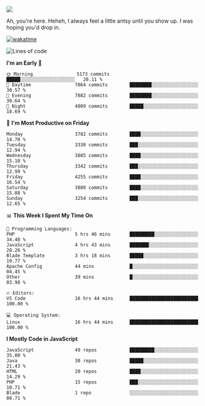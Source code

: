 ![](https://media.tenor.com/FUEC3dPyVhEAAAAM/welcome-back-minions.gif)

Ah, you're here. Heheh, 
I always feel a little antsy until you show up. I was hoping you'd drop in.

[![wakatime](https://wakatime.com/badge/user/8ad4afa2-1a56-40d1-a949-4663473915b6.svg)](https://wakatime.com/@mrepol742)

<!--START_SECTION:mrepol742-->
![Lines of code](https://img.shields.io/badge/From%20Hello%20World%20I%27ve%20Written-20.9%20million%20lines%20of%20code-blue)

**I'm an Early 🐤** 

```text
🌞 Morning                5173 commits        █████░░░░░░░░░░░░░░░░░░░░   20.11 % 
🌆 Daytime                7864 commits        ████████░░░░░░░░░░░░░░░░░   30.57 % 
🌃 Evening                7882 commits        ████████░░░░░░░░░░░░░░░░░   30.64 % 
🌙 Night                  4809 commits        █████░░░░░░░░░░░░░░░░░░░░   18.69 % 
```
📅 **I'm Most Productive on Friday** 

```text
Monday                   3782 commits        ████░░░░░░░░░░░░░░░░░░░░░   14.70 % 
Tuesday                  3330 commits        ███░░░░░░░░░░░░░░░░░░░░░░   12.94 % 
Wednesday                3885 commits        ████░░░░░░░░░░░░░░░░░░░░░   15.10 % 
Thursday                 3342 commits        ███░░░░░░░░░░░░░░░░░░░░░░   12.99 % 
Friday                   4255 commits        ████░░░░░░░░░░░░░░░░░░░░░   16.54 % 
Saturday                 3880 commits        ████░░░░░░░░░░░░░░░░░░░░░   15.08 % 
Sunday                   3254 commits        ███░░░░░░░░░░░░░░░░░░░░░░   12.65 % 
```


📊 **This Week I Spent My Time On** 

```text
💬 Programming Languages: 
PHP                      5 hrs 46 mins       █████████░░░░░░░░░░░░░░░░   34.48 % 
JavaScript               4 hrs 43 mins       ███████░░░░░░░░░░░░░░░░░░   28.26 % 
Blade Template           3 hrs 18 mins       █████░░░░░░░░░░░░░░░░░░░░   19.77 % 
Apache Config            44 mins             █░░░░░░░░░░░░░░░░░░░░░░░░   04.45 % 
Other                    39 mins             █░░░░░░░░░░░░░░░░░░░░░░░░   03.98 % 

🔥 Editors: 
VS Code                  16 hrs 44 mins      █████████████████████████   100.00 % 

💻 Operating System: 
Linux                    16 hrs 44 mins      █████████████████████████   100.00 % 
```

**I Mostly Code in JavaScript** 

```text
JavaScript               49 repos            █████████░░░░░░░░░░░░░░░░   35.00 % 
Java                     30 repos            █████░░░░░░░░░░░░░░░░░░░░   21.43 % 
HTML                     20 repos            ████░░░░░░░░░░░░░░░░░░░░░   14.29 % 
PHP                      15 repos            ███░░░░░░░░░░░░░░░░░░░░░░   10.71 % 
Blade                    1 repo              ░░░░░░░░░░░░░░░░░░░░░░░░░   00.71 % 
```




<!--END_SECTION:mrepol742-->
